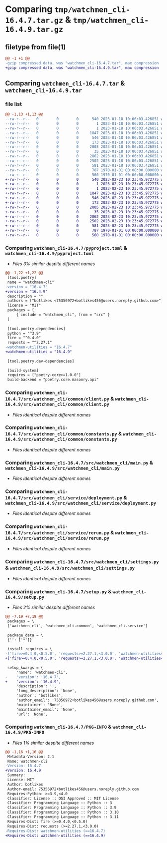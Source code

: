 # Comparing `tmp/watchmen_cli-16.4.7.tar.gz` & `tmp/watchmen_cli-16.4.9.tar.gz`

## filetype from file(1)

```diff
@@ -1 +1 @@
-gzip compressed data, was "watchmen_cli-16.4.7.tar", max compression
+gzip compressed data, was "watchmen_cli-16.4.9.tar", max compression
```

## Comparing `watchmen_cli-16.4.7.tar` & `watchmen_cli-16.4.9.tar`

### file list

```diff
@@ -1,13 +1,13 @@
--rw-r--r--   0        0        0      540 2023-01-18 10:06:03.426851 watchmen_cli-16.4.7/pyproject.toml
--rw-r--r--   0        0        0        1 2023-01-18 10:06:03.426851 watchmen_cli-16.4.7/src/watchmen_cli/__init__.py
--rw-r--r--   0        0        0        1 2023-01-18 10:06:03.426851 watchmen_cli-16.4.7/src/watchmen_cli/common/__init__.py
--rw-r--r--   0        0        0     1847 2023-01-18 10:06:03.426851 watchmen_cli-16.4.7/src/watchmen_cli/common/client.py
--rw-r--r--   0        0        0      546 2023-01-18 10:06:03.426851 watchmen_cli-16.4.7/src/watchmen_cli/common/constants.py
--rw-r--r--   0        0        0      173 2023-01-18 10:06:03.426851 watchmen_cli-16.4.7/src/watchmen_cli/common/exception.py
--rw-r--r--   0        0        0     2005 2023-01-18 10:06:03.426851 watchmen_cli-16.4.7/src/watchmen_cli/main.py
--rw-r--r--   0        0        0       35 2023-01-18 10:06:03.426851 watchmen_cli-16.4.7/src/watchmen_cli/service/__init__.py
--rw-r--r--   0        0        0     2862 2023-01-18 10:06:03.426851 watchmen_cli-16.4.7/src/watchmen_cli/service/deployment.py
--rw-r--r--   0        0        0     2502 2023-01-18 10:06:03.426851 watchmen_cli-16.4.7/src/watchmen_cli/service/rerun.py
--rw-r--r--   0        0        0      581 2023-01-18 10:06:03.426851 watchmen_cli-16.4.7/src/watchmen_cli/settings.py
--rw-r--r--   0        0        0      787 1970-01-01 00:00:00.000000 watchmen_cli-16.4.7/setup.py
--rw-r--r--   0        0        0      560 1970-01-01 00:00:00.000000 watchmen_cli-16.4.7/PKG-INFO
+-rw-r--r--   0        0        0      540 2023-02-23 10:23:45.972775 watchmen_cli-16.4.9/pyproject.toml
+-rw-r--r--   0        0        0        1 2023-02-23 10:23:45.972775 watchmen_cli-16.4.9/src/watchmen_cli/__init__.py
+-rw-r--r--   0        0        0        1 2023-02-23 10:23:45.972775 watchmen_cli-16.4.9/src/watchmen_cli/common/__init__.py
+-rw-r--r--   0        0        0     1847 2023-02-23 10:23:45.972775 watchmen_cli-16.4.9/src/watchmen_cli/common/client.py
+-rw-r--r--   0        0        0      546 2023-02-23 10:23:45.972775 watchmen_cli-16.4.9/src/watchmen_cli/common/constants.py
+-rw-r--r--   0        0        0      173 2023-02-23 10:23:45.972775 watchmen_cli-16.4.9/src/watchmen_cli/common/exception.py
+-rw-r--r--   0        0        0     2005 2023-02-23 10:23:45.972775 watchmen_cli-16.4.9/src/watchmen_cli/main.py
+-rw-r--r--   0        0        0       35 2023-02-23 10:23:45.972775 watchmen_cli-16.4.9/src/watchmen_cli/service/__init__.py
+-rw-r--r--   0        0        0     2862 2023-02-23 10:23:45.972775 watchmen_cli-16.4.9/src/watchmen_cli/service/deployment.py
+-rw-r--r--   0        0        0     2502 2023-02-23 10:23:45.972775 watchmen_cli-16.4.9/src/watchmen_cli/service/rerun.py
+-rw-r--r--   0        0        0      581 2023-02-23 10:23:45.972775 watchmen_cli-16.4.9/src/watchmen_cli/settings.py
+-rw-r--r--   0        0        0      787 1970-01-01 00:00:00.000000 watchmen_cli-16.4.9/setup.py
+-rw-r--r--   0        0        0      560 1970-01-01 00:00:00.000000 watchmen_cli-16.4.9/PKG-INFO
```

### Comparing `watchmen_cli-16.4.7/pyproject.toml` & `watchmen_cli-16.4.9/pyproject.toml`

 * *Files 3% similar despite different names*

```diff
@@ -1,22 +1,22 @@
 [tool.poetry]
 name = "watchmen-cli"
-version = "16.4.7"
+version = "16.4.9"
 description = ""
 authors = ["botlikes <75356972+botlikes456@users.noreply.github.com>"]
 license = "MIT"
 packages = [
     { include = "watchmen_cli", from = "src" }
 ]
 
 [tool.poetry.dependencies]
 python = "^3.9"
 fire = "^0.4.0"
 requests = "^2.27.1"
-watchmen-utilities = "16.4.7"
+watchmen-utilities = "16.4.9"
 
 [tool.poetry.dev-dependencies]
 
 [build-system]
 requires = ["poetry-core>=1.0.0"]
 build-backend = "poetry.core.masonry.api"
```

### Comparing `watchmen_cli-16.4.7/src/watchmen_cli/common/client.py` & `watchmen_cli-16.4.9/src/watchmen_cli/common/client.py`

 * *Files identical despite different names*

### Comparing `watchmen_cli-16.4.7/src/watchmen_cli/common/constants.py` & `watchmen_cli-16.4.9/src/watchmen_cli/common/constants.py`

 * *Files identical despite different names*

### Comparing `watchmen_cli-16.4.7/src/watchmen_cli/main.py` & `watchmen_cli-16.4.9/src/watchmen_cli/main.py`

 * *Files identical despite different names*

### Comparing `watchmen_cli-16.4.7/src/watchmen_cli/service/deployment.py` & `watchmen_cli-16.4.9/src/watchmen_cli/service/deployment.py`

 * *Files identical despite different names*

### Comparing `watchmen_cli-16.4.7/src/watchmen_cli/service/rerun.py` & `watchmen_cli-16.4.9/src/watchmen_cli/service/rerun.py`

 * *Files identical despite different names*

### Comparing `watchmen_cli-16.4.7/src/watchmen_cli/settings.py` & `watchmen_cli-16.4.9/src/watchmen_cli/settings.py`

 * *Files identical despite different names*

### Comparing `watchmen_cli-16.4.7/setup.py` & `watchmen_cli-16.4.9/setup.py`

 * *Files 2% similar despite different names*

```diff
@@ -7,19 +7,19 @@
 packages = \
 ['watchmen_cli', 'watchmen_cli.common', 'watchmen_cli.service']
 
 package_data = \
 {'': ['*']}
 
 install_requires = \
-['fire>=0.4.0,<0.5.0', 'requests>=2.27.1,<3.0.0', 'watchmen-utilities==16.4.7']
+['fire>=0.4.0,<0.5.0', 'requests>=2.27.1,<3.0.0', 'watchmen-utilities==16.4.9']
 
 setup_kwargs = {
     'name': 'watchmen-cli',
-    'version': '16.4.7',
+    'version': '16.4.9',
     'description': '',
     'long_description': 'None',
     'author': 'botlikes',
     'author_email': '75356972+botlikes456@users.noreply.github.com',
     'maintainer': 'None',
     'maintainer_email': 'None',
     'url': 'None',
```

### Comparing `watchmen_cli-16.4.7/PKG-INFO` & `watchmen_cli-16.4.9/PKG-INFO`

 * *Files 1% similar despite different names*

```diff
@@ -1,16 +1,16 @@
 Metadata-Version: 2.1
 Name: watchmen-cli
-Version: 16.4.7
+Version: 16.4.9
 Summary: 
 License: MIT
 Author: botlikes
 Author-email: 75356972+botlikes456@users.noreply.github.com
 Requires-Python: >=3.9,<4.0
 Classifier: License :: OSI Approved :: MIT License
 Classifier: Programming Language :: Python :: 3
 Classifier: Programming Language :: Python :: 3.9
 Classifier: Programming Language :: Python :: 3.10
 Classifier: Programming Language :: Python :: 3.11
 Requires-Dist: fire (>=0.4.0,<0.5.0)
 Requires-Dist: requests (>=2.27.1,<3.0.0)
-Requires-Dist: watchmen-utilities (==16.4.7)
+Requires-Dist: watchmen-utilities (==16.4.9)
```

